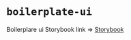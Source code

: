 # `boilerplate-ui`

Boilerplare ui Storybook link => [Storybook]('https://boilerplate-ui.theparadance.com/index.html')